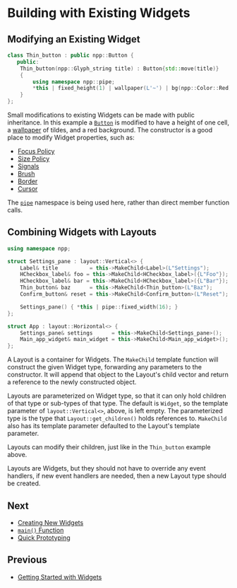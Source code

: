# Building with Existing Widgets

## Modifying an Existing Widget

```cpp
class Thin_button : public npp::Button {
   public:
    Thin_button(npp::Glyph_string title) : Button{std::move(title)}
    {
        using namespace npp::pipe;
        *this | fixed_height(1) | wallpaper(L'~') | bg(npp::Color::Red);
    }
};
```

Small modifications to existing Widgets can be made with public inheritance. In
this example a [`Button`](widgets/button.md) is modified to have a height of one
cell, a [wallpaper](wallpaper.md) of tildes, and a red background. The
constructor is a good place to modify Widget properties, such as:

- [Focus Policy](focus-policy.md)
- [Size Policy](size-policy.md)
- [Signals](signals.md)
- [Brush](brush.md)
- [Border](border.md)
- [Cursor](cursor.md)

The [`pipe`](pipe.md) namespace is being used here, rather than direct member
function calls.

## Combining Widgets with Layouts

```cpp
using namespace npp;

struct Settings_pane : layout::Vertical<> {
    Label& title          = this->MakeChild<Label>(L"Settings");
    HCheckbox_label& foo = this->MakeChild<HCheckbox_label>({L"Foo"});
    HCheckbox_label& bar = this->MakeChild<HCheckbox_label>({L"Bar"});
    Thin_button& baz      = this->MakeChild<Thin_button>(L"Baz");
    Confirm_button& reset = this->MakeChild<Confirm_button>(L"Reset");

    Settings_pane() { *this | pipe::fixed_width(16); }
};

struct App : layout::Horizontal<> {
    Settings_pane& settings      = this->MakeChild<Settings_pane>();
    Main_app_widget& main_widget = this->MakeChild<Main_app_widget>();
};
```

A Layout is a container for Widgets. The `MakeChild` template function will
construct the given Widget type, forwarding any parameters to the constructor.
It will append that object to the Layout's child vector and return a reference
to the newly constructed object.

Layouts are parameterized on Widget type, so that it can only hold children of
that type or sub-types of that type. The default is `Widget`, so the template
parameter of `layout::Vertical<>`, above, is left empty. The parameterized type
is the type that `Layout::get_children()` holds references to. `MakeChild` also
has its template parameter defaulted to the Layout's template parameter.

Layouts can modify their children, just like in the `Thin_button` example above.

Layouts are Widgets, but they should not have to override any event handlers,
if new event handlers are needed, then a new Layout type should be created.

## Next

- [Creating New Widgets](creating-new-widgets.md)
- [`main()` Function](main-function.md)
- [Quick Prototyping](quick-prototyping.md)

## Previous

- [Getting Started with Widgets](getting-started-with-widgets.md)
